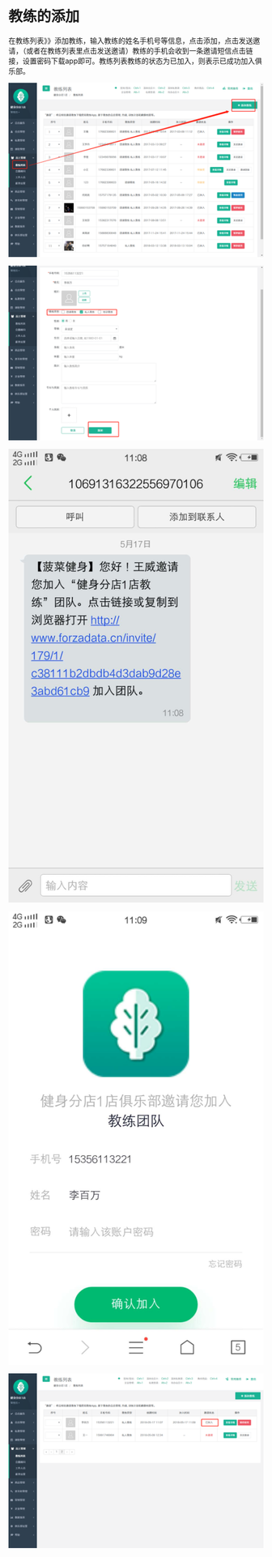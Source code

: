 # 教练的添加

 在教练列表》》添加教练，输入教练的姓名手机号等信息，点击添加，点击发送邀请，（或者在教练列表里点击发送邀请）教练的手机会收到一条邀请短信点击链接，设置密码下载app即可。教练列表教练的状态为已加入，则表示已成功加入俱乐部。

![](../.gitbook/assets/1%20%2828%29.png)

![](../.gitbook/assets/2%20%2836%29.png)

![](../.gitbook/assets/1%20%288%29.jpg)

![](../.gitbook/assets/2%20%2810%29.jpg)

![](../.gitbook/assets/4%20%287%29.png)

